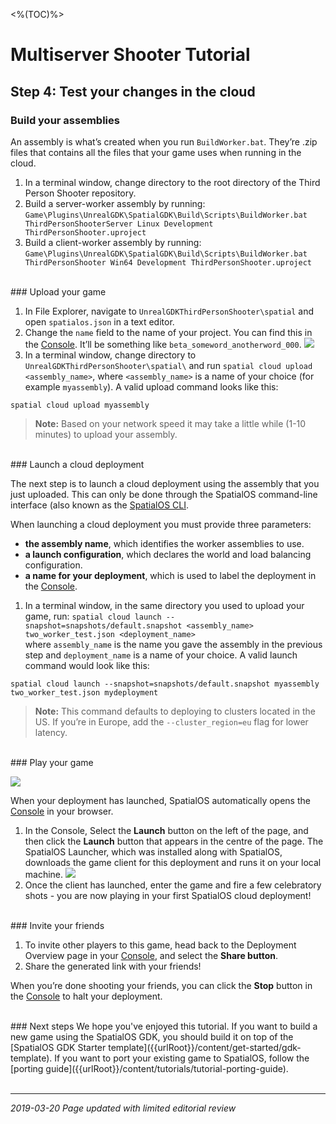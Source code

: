 <%(TOC)%>
# Multiserver Shooter Tutorial

## Step 4: Test your changes in the cloud

### Build your assemblies

An assembly is what’s created when you run `BuildWorker.bat`. They’re .zip files that contains all the files that your game uses when running in the cloud.

1. In a terminal window, change directory to the root directory of the Third Person Shooter repository.
2. Build a server-worker assembly by running: `Game\Plugins\UnrealGDK\SpatialGDK\Build\Scripts\BuildWorker.bat ThirdPersonShooterServer Linux Development ThirdPersonShooter.uproject`
3. Build a client-worker assembly by running: `Game\Plugins\UnrealGDK\SpatialGDK\Build\Scripts\BuildWorker.bat ThirdPersonShooter Win64 Development ThirdPersonShooter.uproject`

<br/>
### Upload your game

1. In File Explorer, navigate to `UnrealGDKThirdPersonShooter\spatial` and open `spatialos.json` in a text editor.
2. Change the `name` field to the name of your project. You can find this in the [Console](https://console.improbable.io). It’ll be something like `beta_someword_anotherword_000`.
    ![]({{assetRoot}}assets/tutorial/project-name.png)
3. In a terminal window, change directory to `UnrealGDKThirdPersonShooter\spatial\` and run `spatial cloud upload <assembly_name>`, where `<assembly_name>` is a name of your choice (for example `myassembly`). A valid upload command looks like this:

```
spatial cloud upload myassembly
```

> **Note:** Based on your network speed it may take a little while (1-10 minutes) to upload your assembly.

<br/>
### Launch a cloud deployment

The next step is to launch a cloud deployment using the assembly that you just uploaded. This can only be done through the SpatialOS command-line interface (also known as the [SpatialOS CLI]({{urlRoot}}/content/glossary#spatialos-command-line-tool-cli).

When launching a cloud deployment you must provide three parameters:

* **the assembly name**, which identifies the worker assemblies to use.
* **a launch configuration**, which declares the world and load balancing configuration.
* **a name for your deployment**, which is used to label the deployment in the [Console](https://console.improbable.io).

1. In a  terminal window, in the same directory you used to upload your game, run: `spatial cloud launch --snapshot=snapshots/default.snapshot <assembly_name> two_worker_test.json <deployment_name>` 
    <br/>where `assembly_name` is the name you gave the assembly in the previous step and `deployment_name` is a name of your choice. A valid launch command would look like this:

```
spatial cloud launch --snapshot=snapshots/default.snapshot myassembly two_worker_test.json mydeployment
```

> **Note:** This command defaults to deploying to clusters located in the US. If you’re in Europe, add the `--cluster_region=eu` flag for lower latency.

<br/>
### Play your game

![]({{assetRoot}}assets/tutorial/console.png)

When your deployment has launched, SpatialOS automatically opens the [Console](https://console.improbable.io) in your browser.

1. In the Console, Select the **Launch** button on the left of the page, and then click the **Launch** button that appears in the centre of the page. The SpatialOS Launcher, which was installed along with SpatialOS, downloads the game client for this deployment and runs it on your local machine.
    ![]({{assetRoot}}assets/tutorial/launch.png)
2. Once the client has launched, enter the game and fire a few celebratory shots - you are now playing in your first SpatialOS cloud deployment!

<br/>
### Invite your friends

1. To invite other players to this game, head back to the Deployment Overview page in your [Console](https://console.improbable.io), and select the **Share button**.
2. Share the generated link with your friends!

When you’re done shooting your friends, you can click the **Stop** button in the [Console](https://console.improbable.io) to halt your deployment.

<br/>
### Next steps
We hope you've enjoyed this tutorial. If you want to build a new game using the SpatialOS GDK, you should build it on top of the [SpatialOS GDK Starter template]({{urlRoot}}/content/get-started/gdk-template). If you want to port your existing game to SpatialOS, follow the [porting guide]({{urlRoot}}/content/tutorials/tutorial-porting-guide).

<br/>
<br/>

-------------
_2019-03-20 Page updated with limited editorial review_